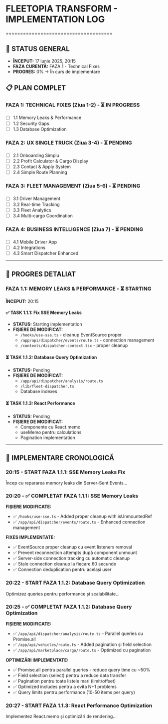 # FLEETOPIA TRANSFORM - IMPLEMENTATION LOG
=====================================

## 🎯 STATUS GENERAL
- **ÎNCEPUT:** 17 Iunie 2025, 20:15
- **FAZA CURENTĂ:** FAZA 1 - Technical Fixes
- **PROGRES:** 0% → În curs de implementare

## 📋 PLAN COMPLET
### FAZA 1: TECHNICAL FIXES (Ziua 1-2) - ⏳ IN PROGRESS
- [ ] 1.1 Memory Leaks & Performance
- [ ] 1.2 Security Gaps  
- [ ] 1.3 Database Optimization

### FAZA 2: UX SINGLE TRUCK (Ziua 3-4) - ⏳ PENDING
- [ ] 2.1 Onboarding Simplu
- [ ] 2.2 Profit Calculator & Cargo Display
- [ ] 2.3 Contact & Apply System
- [ ] 2.4 Simple Route Planning

### FAZA 3: FLEET MANAGEMENT (Ziua 5-6) - ⏳ PENDING
- [ ] 3.1 Driver Management
- [ ] 3.2 Real-time Tracking
- [ ] 3.3 Fleet Analytics
- [ ] 3.4 Multi-cargo Coordination

### FAZA 4: BUSINESS INTELLIGENCE (Ziua 7) - ⏳ PENDING
- [ ] 4.1 Mobile Driver App
- [ ] 4.2 Integrations
- [ ] 4.3 Smart Dispatcher Enhanced

---

## 🔧 PROGRES DETALIAT

### FAZA 1.1: MEMORY LEAKS & PERFORMANCE - ⏳ STARTING
**ÎNCEPUT:** 20:15

#### ✅ TASK 1.1.1: Fix SSE Memory Leaks
- **STATUS:** Starting implementation
- **FIȘIERE DE MODIFICAT:**
  - `/hooks/use-sse.ts` - cleanup EventSource proper
  - `/app/api/dispatcher/events/route.ts` - connection management
  - `/contexts/dispatcher-context.tsx` - proper cleanup

#### ⏳ TASK 1.1.2: Database Query Optimization
- **STATUS:** Pending
- **FIȘIERE DE MODIFICAT:**
  - `/app/api/dispatcher/analysis/route.ts`
  - `/lib/fleet-dispatcher.ts`
  - Database indexes

#### ⏳ TASK 1.1.3: React Performance
- **STATUS:** Pending
- **FIȘIERE DE MODIFICAT:**
  - Componente cu React.memo
  - useMemo pentru calculations
  - Pagination implementation

---

## 📝 IMPLEMENTARE CRONOLOGICĂ

### 20:15 - START FAZA 1.1.1: SSE Memory Leaks Fix
Încep cu repararea memory leaks din Server-Sent Events...

### 20:20 - ✅ COMPLETAT FAZA 1.1.1: SSE Memory Leaks
**FIȘIERE MODIFICATE:**
- ✅ `/hooks/use-sse.ts` - Added proper cleanup with isUnmountedRef
- ✅ `/app/api/dispatcher/events/route.ts` - Enhanced connection management

**FIXES IMPLEMENTATE:**
- ✅ EventSource proper cleanup cu event listeners removal
- ✅ Prevent reconnection attempts după component unmount
- ✅ Server-side connection tracking cu automatic cleanup
- ✅ Stale connection cleanup la fiecare 60 secunde
- ✅ Connection deduplication pentru același user

### 20:22 - START FAZA 1.1.2: Database Query Optimization
Optimizez queries pentru performance și scalabilitate...

### 20:25 - ✅ COMPLETAT FAZA 1.1.2: Database Query Optimization
**FIȘIERE MODIFICATE:**
- ✅ `/app/api/dispatcher/analysis/route.ts` - Parallel queries cu Promise.all
- ✅ `/app/api/vehicles/route.ts` - Added pagination și field selection
- ✅ `/app/api/marketplace/cargo/route.ts` - Optimized cu pagination

**OPTIMIZĂRI IMPLEMENTATE:**
- ✅ Promise.all pentru parallel queries - reduce query time cu ~50%
- ✅ Field selection (select) pentru a reduce data transfer
- ✅ Pagination pentru toate listele mari (limit/offset)
- ✅ Optimized includes pentru a evita N+1 problems
- ✅ Query limits pentru performance (10-50 items per query)

### 20:27 - START FAZA 1.1.3: React Performance Optimization
Implementez React.memo și optimizări de rendering...
